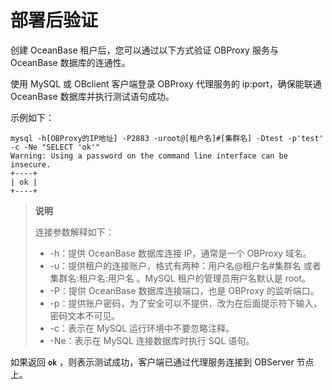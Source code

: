 # 部署后验证

创建 OceanBase 租户后，您可以通过以下方式验证 OBProxy 服务与 OceanBase 数据库的连通性。

使用 MySQL 或 OBclient 客户端登录 OBProxy 代理服务的 ip:port，确保能联通 OceanBase 数据库并执行测试语句成功。

示例如下：

```shell
mysql -h[OBProxy的IP地址] -P2883 -uroot@[租户名]#[集群名] -Dtest -p'test' -c -Ne "SELECT 'ok'"
Warning: Using a password on the command line interface can be insecure.
+----+
| ok |
+----+
```

> **说明**
>
> 连接参数解释如下：
>
> * -h：提供 OceanBase 数据库连接 IP，通常是一个 OBProxy 域名。
> * -u：提供租户的连接账户，格式有两种：用户名@租户名#集群名 或者 集群名:租户名:用户名 。MySQL 租户的管理员用户名默认是 root。
> * -P：提供 OceanBase 数据库连接端口，也是 OBProxy 的监听端口。
> * -p：提供账户密码，为了安全可以不提供，改为在后面提示符下输入，密码文本不可见。
> * -c：表示在 MySQL 运行环境中不要忽略注释。
> * -Ne：表示在 MySQL 连接数据库时执行 SQL 语句。

如果返回 **`ok`** ，则表示测试成功，客户端已通过代理服务连接到 OBServer 节点上。

